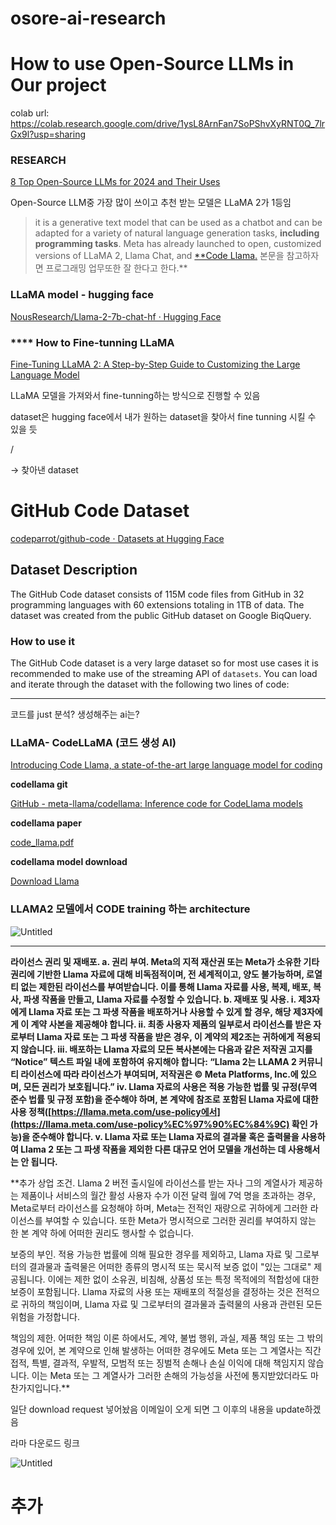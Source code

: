 # osore-ai-research
# How to use Open-Source LLMs in Our project

colab url: https://colab.research.google.com/drive/1ysL8ArnFan7SoPShvXyRNT0Q_7lrGx9l?usp=sharing

### RESEARCH

[8 Top Open-Source LLMs for 2024 and Their Uses](https://www.datacamp.com/blog/top-open-source-llms)

Open-Source LLM중 가장 많이 쓰이고 추천 받는 모델은 LLaMA 2가 1등임

> it is a generative text model that can be used as a chatbot and can be adapted for a variety of natural language generation tasks, **including programming tasks**. Meta has already launched to open, customized versions of LLaMA 2, Llama Chat, and [**Code Llama.](https://ai.meta.com/blog/code-llama-large-language-model-coding/)
본문을 참고하자면 프로그래밍 업무또한 잘 한다고 한다.**
> 

### **LLaMA model - hugging face**

[NousResearch/Llama-2-7b-chat-hf · Hugging Face](https://huggingface.co/NousResearch/Llama-2-7b-chat-hf)

### **** How to Fine-tunning LLaMA

[Fine-Tuning LLaMA 2: A Step-by-Step Guide to Customizing the Large Language Model](https://www.datacamp.com/tutorial/fine-tuning-llama-2)

LLaMA 모델을 가져와서 fine-tunning하는 방식으로 진행할 수 있음

dataset은 hugging face에서 내가 원하는 dataset을 찾아서 fine tunning  시킬 수 있을 듯 

/

→ 찾아낸 dataset

# **GitHub Code Dataset**

[codeparrot/github-code · Datasets at Hugging Face](https://huggingface.co/datasets/codeparrot/github-code)

## **Dataset Description**

The GitHub Code dataset consists of 115M code files from GitHub in 32 programming languages with 60 extensions totaling in 1TB of data. The dataset was created from the public GitHub dataset on Google BiqQuery.

### **How to use it**

The GitHub Code dataset is a very large dataset so for most use cases it is recommended to make use of the streaming API of `datasets`. You can load and iterate through the dataset with the following two lines of code:

---

코드를 just 분석? 생성해주는 ai는?

### LLaMA- CodeLLaMA (코드 생성 AI)

[Introducing Code Llama, a state-of-the-art large language model for coding](https://ai.meta.com/blog/code-llama-large-language-model-coding/)

**codellama git**

[GitHub - meta-llama/codellama: Inference code for CodeLlama models](https://github.com/meta-llama/codellama)

**codellama paper**

[code_llama.pdf](https://prod-files-secure.s3.us-west-2.amazonaws.com/4e3e0ac2-ccb9-4db2-b942-ac07575827c3/445f7923-285e-4bba-803e-7cf813330a1d/code_llama.pdf)

**codellama model download**

[Download Llama](https://llama.meta.com/llama-downloads/)

### **LLAMA2 모델에서 CODE training 하는 architecture**

![Untitled](https://prod-files-secure.s3.us-west-2.amazonaws.com/4e3e0ac2-ccb9-4db2-b942-ac07575827c3/a2cb7800-e52b-43dc-9993-9781520f1954/Untitled.png)

---

**라이선스 권리 및 재배포.
 a. 권리 부여. Meta의 지적 재산권 또는 Meta가 소유한 기타 권리에 기반한 Llama 자료에 대해 비독점적이며, 전 세계적이고, 양도 불가능하며, 로열티 없는 제한된 라이선스를 부여받습니다. 이를 통해 Llama 자료를 사용, 복제, 배포, 복사, 파생 작품을 만들고, Llama 자료를 수정할 수 있습니다.
 b. 재배포 및 사용.
     i. 제3자에게 Llama 자료 또는 그 파생 작품을 배포하거나 사용할 수 있게 할 경우, 해당 제3자에게 이 계약 사본을 제공해야 합니다.
     ii. 최종 사용자 제품의 일부로서 라이선스를 받은 자로부터 Llama 자료 또는 그 파생 작품을 받은 경우, 이 계약의 제2조는 귀하에게 적용되지 않습니다.
     iii. 배포하는 Llama 자료의 모든 복사본에는 다음과 같은 저작권 고지를 “Notice” 텍스트 파일 내에 포함하여 유지해야 합니다: “Llama 2는 LLAMA 2 커뮤니티 라이선스에 따라 라이선스가 부여되며, 저작권은 © Meta Platforms, Inc.에 있으며, 모든 권리가 보호됩니다.”
     iv. Llama 자료의 사용은 적용 가능한 법률 및 규정(무역 준수 법률 및 규정 포함)을 준수해야 하며, 본 계약에 참조로 포함된 Llama 자료에 대한 사용 정책([https://llama.meta.com/use-policy에서](https://llama.meta.com/use-policy%EC%97%90%EC%84%9C) 확인 가능)을 준수해야 합니다.
     v. Llama 자료 또는 Llama 자료의 결과물 혹은 출력물을 사용하여 Llama 2 또는 그 파생 작품을 제외한 다른 대규모 언어 모델을 개선하는 데 사용해서는 안 됩니다.**

**추가 상업 조건.
 Llama 2 버전 출시일에 라이선스를 받는 자나 그의 계열사가 제공하는 제품이나 서비스의 월간 활성 사용자 수가 이전 달력 월에 7억 명을 초과하는 경우, Meta로부터 라이선스를 요청해야 하며, Meta는 전적인 재량으로 귀하에게 그러한 라이선스를 부여할 수 있습니다. 또한 Meta가 명시적으로 그러한 권리를 부여하지 않는 한 본 계약 하에 어떠한 권리도 행사할 수 없습니다.

보증의 부인. 
 적용 가능한 법률에 의해 필요한 경우를 제외하고, Llama 자료 및 그로부터의 결과물과 출력물은 어떠한 종류의 명시적 또는 묵시적 보증 없이 "있는 그대로" 제공됩니다. 이에는 제한 없이 소유권, 비침해, 상품성 또는 특정 목적에의 적합성에 대한 보증이 포함됩니다. Llama 자료의 사용 또는 재배포의 적절성을 결정하는 것은 전적으로 귀하의 책임이며, Llama 자료 및 그로부터의 결과물과 출력물의 사용과 관련된 모든 위험을 가정합니다.

책임의 제한. 
 어떠한 책임 이론 하에서도, 계약, 불법 행위, 과실, 제품 책임 또는 그 밖의 경우에 있어, 본 계약으로 인해 발생하는 어떠한 경우에도 Meta 또는 그 계열사는 직간접적, 특별, 결과적, 우발적, 모범적 또는 징벌적 손해나 손실 이익에 대해 책임지지 않습니다. 이는 Meta 또는 그 계열사가 그러한 손해의 가능성을 사전에 통지받았더라도 마찬가지입니다.**

일단 download request 넣어놨음 이메일이 오게 되면 그 이후의 내용을 update하겠음

라마 다운로드 링크

[](https://download.llamameta.net/*?Policy=eyJTdGF0ZW1lbnQiOlt7InVuaXF1ZV9oYXNoIjoiNTV5NzNvcHlla2M5ZnF3MWE0dWN6MnU0IiwiUmVzb3VyY2UiOiJodHRwczpcL1wvZG93bmxvYWQubGxhbWFtZXRhLm5ldFwvKiIsIkNvbmRpdGlvbiI6eyJEYXRlTGVzc1RoYW4iOnsiQVdTOkVwb2NoVGltZSI6MTcxMjE1NTMwMX19fV19&Signature=QKjAhCl9NW7wFf22r0J07odSt62RIhf3wWiMrTKCe-7P7pas6IhIUa2sq1FcWuyp~UZ0gvfVz~FJXm2DzjVOWbItKCr40mC5GaDbsv8yTN~E8iW3bDNeVmzt6QqTid7q6CAmA5xDmFpVMB-OBN8TngOBwTeOU~NmpZzd-jVvczvn81wFmRj17XsLp7w27loGjowoll2mJT6Tg-1o-7qxyTBJgf5cgREOtulcvYg~sQE~wE70qXLgAkb~V0kTX95ugNkzzRVK0V2WItg7LQNXnVzXV5V7RA~u3Iq9zIL8BlNpUHvWqmeoLDKK6y7WLhQtm6N80DagHOpIGxhuuqtglQ__&Key-Pair-Id=K15QRJLYKIFSLZ&Download-Request-ID=934262115091287)

![Untitled](https://prod-files-secure.s3.us-west-2.amazonaws.com/4e3e0ac2-ccb9-4db2-b942-ac07575827c3/a8e9a1bd-b216-40d2-8b4f-14334bed9211/Untitled.png)

# 추가
